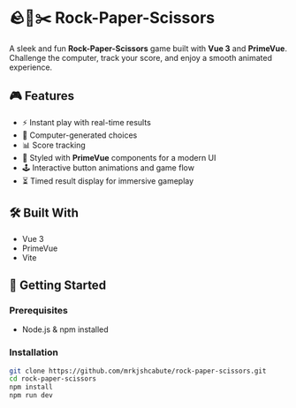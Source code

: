 # 🪨📄✂️ Rock-Paper-Scissors

A sleek and fun **Rock-Paper-Scissors** game built with **Vue 3** and **PrimeVue**. Challenge the computer, track your score, and enjoy a smooth animated experience.

## 🎮 Features

- ⚡ Instant play with real-time results  
- 🧠 Computer-generated choices  
- 📊 Score tracking  
- 🎨 Styled with **PrimeVue** components for a modern UI  
- 🕹️ Interactive button animations and game flow  
- ⏳ Timed result display for immersive gameplay  

## 🛠️ Built With

- Vue 3
- PrimeVue
- Vite

## 🚀 Getting Started

### Prerequisites

- Node.js & npm installed

### Installation

```bash
git clone https://github.com/mrkjshcabute/rock-paper-scissors.git
cd rock-paper-scissors
npm install
npm run dev
